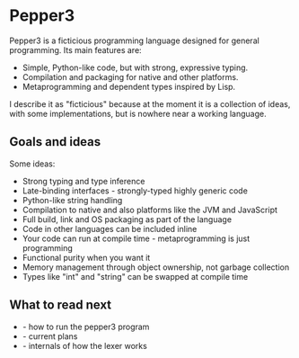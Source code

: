 # Pepper3

Pepper3 is a ficticious programming language designed for general programming.
Its main features are:

- Simple, Python-like code, but with strong, expressive typing.
- Compilation and packaging for native and other platforms.
- Metaprogramming and dependent types inspired by Lisp.

I describe it as "ficticious" because at the moment it is a collection of
ideas, with some implementations, but is nowhere near a working language.

## Goals and ideas

Some ideas:

- Strong typing and type inference
- Late-binding interfaces - strongly-typed highly generic code
- Python-like string handling
- Compilation to native and also platforms like the JVM and JavaScript
- Full build, link and OS packaging as part of the language
- Code in other languages can be included inline
- Your code can run at compile time - metaprogramming is just programming
- Functional purity when you want it
- Memory management through object ownership, not garbage collection
- Types like "int" and "string" can be swapped at compile time

## What to read next

- [](doc/command_line.md) - how to run the pepper3 program
- [](docs/todo.md) - current plans
- [](doc/lexing.md) - internals of how the lexer works
